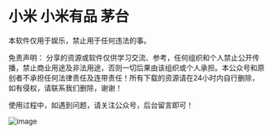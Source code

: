 # 小米 小米有品 茅台

本软件仅用于娱乐，禁止用于任何违法的事。

免责声明： 分享的资源或软件仅供学习交流、参考，任何组织和个人禁止公开传播，禁止商业用途及非法用途，否则一切后果由该组织或个人承担。本公众号和原创者不承担任何法律责任及连带责任！所有下载的资源请在24小时内自行删除，如有侵权，请联系我们删除，谢谢！

使用过程中，如遇到问题，请关注公众号，后台留言即可！

![image](https://user-images.githubusercontent.com/40600240/118392266-53494a00-b66b-11eb-86e0-2adbd91ae79c.png)
